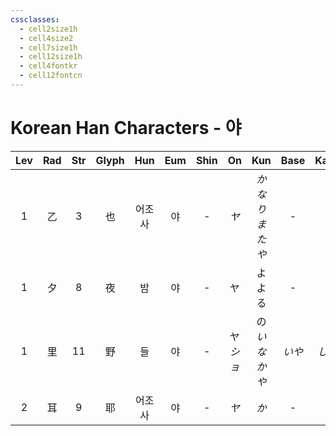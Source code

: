 ```yaml
---
cssclasses:
  - cell2size1h
  - cell4size2
  - cell7size1h
  - cell12size1h
  - cell4fontkr
  - cell12fontcn
---
```


# Korean Han Characters - 야

| Lev | Rad | Str | Glyph | Hun | Eum | Shin |    On     |         Kun          | Base | Kana | Simp |   Man    | Can  |  Viet   |
| :-: | :-: | :-: | :---: | :-: | :-: | :--: | :-------: | :------------------: | :--: | :--: | :--: | :------: | :--: | :-----: |
|  1  |  乙  |  3  |   也   | 어조사 |  야  |  -   |    *ヤ*    | *か<br>なり<br>また<br>や* |  -   |  -   |  -   |    yě    | jaa5 |   dã    |
|  1  |  夕  |  8  |   夜   |  밤  |  야  |  -   |     ヤ     |       よ<br>よる        |  -   |  -   |  -   |    yè    | je6  |   dạ    |
|  1  |  里  | 11  |   野   |  들  |  야  |  -   | ヤ<br>*ショ* |     の<br>*いなかや*      | *いや* | *しい* |  -   |    yě    | je5  |   dã    |
|  2  |  耳  |  9  |   耶   | 어조사 |  야  |  -   |    *ヤ*    |         *か*          |  -   |  -   |  -   | yē<br>yé | je4  | da<br>gia |

